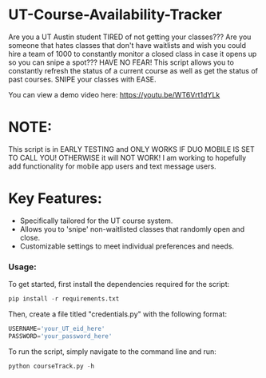 # UT-Course-Availability-Tracker

Are you a UT Austin student TIRED of not getting your classes??? Are you someone that hates classes that don't have waitlists and wish you could hire a team of 1000 to constantly monitor a closed class in case it opens up so you can snipe a spot??? HAVE NO FEAR! This script allows you to constantly refresh the status of a current course as well as get the status of past courses. SNIPE your classes with EASE.

You can view a demo video here: https://youtu.be/WT6Vrt1dYLk

# NOTE:
This script is in EARLY TESTING and ONLY WORKS IF DUO MOBILE IS SET TO CALL YOU! OTHERWISE it will NOT WORK! I am working to hopefully add functionality for mobile app users and text message users.

# Key Features:

- Specifically tailored for the UT course system.
- Allows you to 'snipe' non-waitlisted classes that randomly open and close.
- Customizable settings to meet individual preferences and needs.

### Usage:

To get started, first install the dependencies required for the script:
```python
pip install -r requirements.txt
```

Then, create a file titled "credentials.py" with the following format:
```python
USERNAME='your_UT_eid_here'
PASSWORD='your_password_here'
```

To run the script, simply navigate to the command line and run:
```python
python courseTrack.py -h
```


